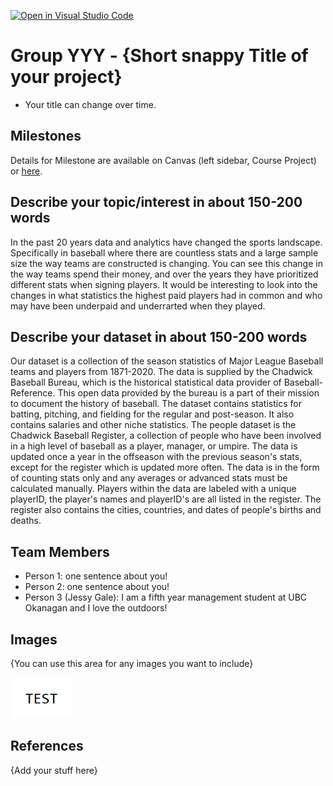 [![Open in Visual Studio Code](https://classroom.github.com/assets/open-in-vscode-f059dc9a6f8d3a56e377f745f24479a46679e63a5d9fe6f495e02850cd0d8118.svg)](https://classroom.github.com/online_ide?assignment_repo_id=5828092&assignment_repo_type=AssignmentRepo)
# Group YYY - {Short snappy Title of your project}

- Your title can change over time.

## Milestones

Details for Milestone are available on Canvas (left sidebar, Course Project) or [here](https://firas.moosvi.com/courses/data301/project/milestone01.html).

## Describe your topic/interest in about 150-200 words

In the past 20 years data and analytics have changed the sports landscape. Specifically in baseball where there are countless stats and a large sample size the way teams are constructed is changing. You can see this change in the way teams spend their money, and over the years they have prioritized different stats when signing players. It would be interesting to look into the changes in what statistics the highest paid players had in common and who may have been underpaid and underrarted when they played.  

## Describe your dataset in about 150-200 words

Our dataset is a collection of the season statistics of Major League Baseball teams and players from 1871-2020. The data is supplied by the Chadwick Baseball Bureau, which is the historical statistical data provider of Baseball-Reference. This open data provided by the bureau is a part of their mission to document the history of baseball. The dataset contains statistics for batting, pitching, and fielding for the regular and post-season. It also contains salaries and other niche statistics. The people dataset is the Chadwick Baseball Register, a collection of people who have been involved in a high level of baseball as a player, manager, or umpire. The data is updated once a year in the offseason with the previous season's stats, except for the register which is updated more often. The data is in the form of counting stats only and any averages or advanced stats must be calculated manually. Players within the data are labeled with a unique playerID, the player's names and playerID's are all listed in the register. The register also contains the cities, countries, and dates of people's births and deaths. 
## Team Members

- Person 1: one sentence about you!
- Person 2: one sentence about you!
- Person 3 (Jessy Gale): I am a fifth year management student at UBC Okanagan and I love the outdoors!

## Images

{You can use this area for any images you want to include}

<img src ="images/test.png" width="100px">

## References

{Add your stuff here}



